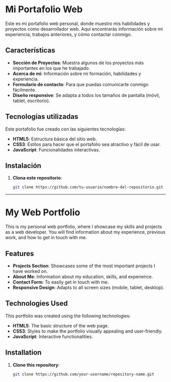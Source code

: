 # Mi Portafolio Web

Este es mi portafolio web personal, donde muestro mis habilidades y proyectos como desarrollador web. Aquí encontrarás información sobre mi experiencia, trabajos anteriores, y cómo contactar conmigo.

## Características

- **Sección de Proyectos**: Muestra algunos de los proyectos más importantes en los que he trabajado.
- **Acerca de mí**: Información sobre mi formación, habilidades y experiencia.
- **Formulario de contacto**: Para que puedas comunicarte conmigo fácilmente.
- **Diseño responsive**: Se adapta a todos los tamaños de pantalla (móvil, tablet, escritorio).

## Tecnologías utilizadas

Este portafolio fue creado con las siguientes tecnologías:

- **HTML5**: Estructura básica del sitio web.
- **CSS3**: Estilos para hacer que el portafolio sea atractivo y fácil de usar.
- **JavaScript**: Funcionalidades interactivas.

## Instalación

1. **Clona este repositorio**:

   ```bash
   git clone https://github.com/tu-usuario/nombre-del-repositorio.git

-------------------------------------------------------------------------------------------------------------------------------------------------------------------------------------------------------

# My Web Portfolio

This is my personal web portfolio, where I showcase my skills and projects as a web developer. You will find information about my experience, previous work, and how to get in touch with me.

## Features

- **Projects Section**: Showcases some of the most important projects I have worked on.
- **About Me**: Information about my education, skills, and experience.
- **Contact Form**: To easily get in touch with me.
- **Responsive Design**: Adapts to all screen sizes (mobile, tablet, desktop).

## Technologies Used

This portfolio was created using the following technologies:

- **HTML5**: The basic structure of the web page.
- **CSS3**: Styles to make the portfolio visually appealing and user-friendly.
- **JavaScript**: Interactive functionalities.

## Installation

1. **Clone this repository**:

   ```bash
   git clone https://github.com/your-username/repository-name.git

